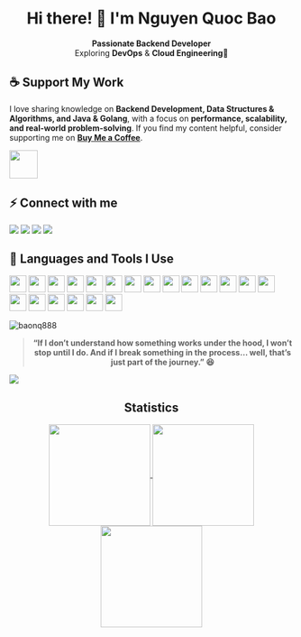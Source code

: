 

<h1 align="center">Hi there! 👋 I'm Nguyen Quoc Bao</h1>

<p align="center">
  <strong>Passionate Backend Developer</strong> <br>
  Exploring <strong>DevOps</strong> & <strong>Cloud Engineering</strong>🚀  
</p>

<h2>☕ Support My Work</h2>
<p align="left">
  I love sharing knowledge on <strong>Backend Development, Data Structures & Algorithms, and Java & Golang</strong>,  
  with a focus on <strong>performance, scalability, and real-world problem-solving</strong>.  
  If you find my content helpful, consider supporting me on  
  <a href="https://www.buymeacoffee.com/yourusername" target="_blank"><strong>Buy Me a Coffee</strong></a>.
</p>

<a href="https://www.buymeacoffee.com/yourusername" target="_blank">
  <img src="https://cdn.buymeacoffee.com/buttons/v2/default-yellow.png" height="50">
</a>

<h2>⚡️ Connect with me</h2>
<div align="left"> 
  <a href="mailto:qbhoalu@gmail.com" target="_blank"><img src="https://img.shields.io/badge/Gmail-D14836?style=for-the-badge&logo=gmail&logoColor=white"></a>
  <a href="https://www.facebook.com/baonguyen888/" target="_blank"><img src="https://img.shields.io/badge/Facebook-1877F2?style=for-the-badge&logo=facebook&logoColor=white"></a>
  <a href="https://www.hackerrank.com/qbhoalu" target="_blank"><img src="https://img.shields.io/badge/HackerRank-2EC866?style=for-the-badge&logo=hackerrank&logoColor=white"></a>
  <a href="https://www.leetcode.com/qbhoalu" target="_blank"><img src="https://img.shields.io/badge/LeetCode-FFA116?style=for-the-badge&logo=leetcode&logoColor=white"></a>
</div>

<h2>🚀 Languages and Tools I Use</h2>
<p>
  <a href="https://www.java.com/"><img src="https://cdn.jsdelivr.net/gh/devicons/devicon/icons/java/java-original.svg" height="30"></a>
  <a href="https://go.dev/"><img src="https://cdn.jsdelivr.net/gh/devicons/devicon/icons/go/go-original.svg" height="30"></a>
  <a href="https://www.python.org/"><img src="https://cdn.jsdelivr.net/gh/devicons/devicon/icons/python/python-original.svg" height="30"></a>
  <a href="https://developer.mozilla.org/en-US/docs/Web/JavaScript"><img src="https://cdn.jsdelivr.net/gh/devicons/devicon/icons/javascript/javascript-original.svg" height="30"></a>
  <a href="https://www.typescriptlang.org/"><img src="https://cdn.jsdelivr.net/gh/devicons/devicon/icons/typescript/typescript-original.svg" height="30"></a>
  <a href="https://spring.io/"><img src="https://cdn.jsdelivr.net/gh/devicons/devicon/icons/spring/spring-original.svg" height="30"></a>
  <a href="https://nodejs.org/"><img src="https://cdn.jsdelivr.net/gh/devicons/devicon/icons/nodejs/nodejs-original.svg" height="30"></a>
    <a href="https://reactjs.org/"><img src="https://cdn.jsdelivr.net/gh/devicons/devicon/icons/react/react-original.svg" height="30"></a>
  <a href="https://flutter.dev/"><img src="https://cdn.jsdelivr.net/gh/devicons/devicon/icons/flutter/flutter-original.svg" height="30"></a>
  <a href="https://kafka.apache.org/"><img src="https://cdn.jsdelivr.net/gh/devicons/devicon/icons/apachekafka/apachekafka-original.svg" height="30"></a>
  <a href="https://www.mongodb.com/"><img src="https://cdn.jsdelivr.net/gh/devicons/devicon/icons/mongodb/mongodb-original.svg" height="30"></a>
  <a href="https://www.mysql.com/"><img src="https://cdn.jsdelivr.net/gh/devicons/devicon/icons/mysql/mysql-original.svg" height="30"></a>
  <a href="https://www.postgresql.org/"><img src="https://cdn.jsdelivr.net/gh/devicons/devicon/icons/postgresql/postgresql-original.svg" height="30"></a>
  <a href="https://www.elastic.co/"><img src="https://cdn.jsdelivr.net/gh/devicons/devicon/icons/elasticsearch/elasticsearch-original.svg" height="30"></a>
   <a href="https://redis.io/"><img src="https://cdn.jsdelivr.net/gh/devicons/devicon/icons/redis/redis-original.svg" height="30"></a>
  <a href="https://www.docker.com/"><img src="https://cdn.jsdelivr.net/gh/devicons/devicon/icons/docker/docker-original.svg" height="30"></a>
  <a href="https://www.gnu.org/software/bash/"><img src="https://cdn.jsdelivr.net/gh/devicons/devicon/icons/bash/bash-original.svg" height="30"></a>
  <a href="https://www.djangoproject.com/"><img src="https://cdn.jsdelivr.net/gh/devicons/devicon/icons/django/django-plain.svg" height="30"></a>
  <a href="https://www.linux.org/"><img src="https://cdn.jsdelivr.net/gh/devicons/devicon/icons/linux/linux-original.svg" height="30"></a>
  <a href="https://git-scm.com/"><img src="https://cdn.jsdelivr.net/gh/devicons/devicon/icons/git/git-original.svg" height="30"></a>
</p>
<p>
  <img align="center" src="https://github-readme-stats.vercel.app/api/top-langs?username=baonq888&show_icons=true&locale=en&layout=compact&theme=tokyonight" alt="baonq888" />
</p>

<blockquote align="center">
  <strong>“If I don’t understand how something works under the hood, I won’t stop until I do.  
  And if I break something in the process… well, that’s just part of the journey.” 😆</strong>
</blockquote>


<img src="https://user-images.githubusercontent.com/73097560/115834477-dbab4500-a447-11eb-908a-139a6edaec5c.gif">
<h2 align="center">Statistics</h2>
<div align="center">
<a href="https://github.com/baonq888">
<img align="center" src="http://github-profile-summary-cards.vercel.app/api/cards/stats?username=baonq888&theme=2077" height="180em" />
<img align="center" src="http://github-profile-summary-cards.vercel.app/api/cards/productive-time?username=baonq888&theme=2077" height="180em" />
<img align="center" src="http://github-profile-summary-cards.vercel.app/api/cards/profile-details?username=baonq888&theme=2077" height="180em" />
</div>
